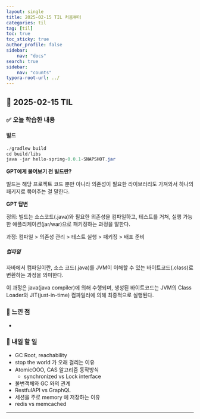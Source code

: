 ```yaml
---
layout: single
title: 2025-02-15 TIL 처음부터
categories: til
tag: [til]
toc: true
toc_sticky: true
author_profile: false
sidebar:
    nav: "docs"
search: true
sidebar:
    nav: "counts"
typora-root-url: ../
---
```


## 📌 2025-02-15 TIL

### ✅ 오늘 학습한 내용

#### 빌드

```java
./gradlew build
cd build/libs
java -jar hello-spring-0.0.1-SNAPSHOT.jar
```

**GPT에게 물어보기 전 빌드란?**

빌드는 해당 프로젝트 코드 뿐만 아니라 의존성이 필요한 라이브러리도 가져와서 하나의 패키지로 묶어주는 걸 말한다.

**GPT 답변**

정의: 빌드는 소스코드(.java)와 필요한 의존성을 컴파일하고, 테스트를 거쳐, 실행 가능한 애플리케이션(jar/war)으로 패키징하는 과정을 말한다.

과정: 컴파일 > 의존성 관리 > 테스트 실행 > 패키징 > 배포 준비

##### 컴파일

자바에서 컴파일이란, 소스 코드(.java)를 JVM이 이해할 수 있는 바이트코드(.class)로 변환하는 과정을 의미한다.

이 과정은 java(java compiler)에 의해 수행되며, 생성된 바이트코드는 JVM의 Class Loader와 JIT(just-in-time) 컴파일러에 의해 최종적으로 실행된다.



### 🤔 느낀 점

- 

### 🚀 내일 할 일

- GC Root, reachability
- stop the world 가 오래 걸리는 이유
- AtomicOOO, CAS 알고리즘 동작방식
  - synchronized vs Lock interface
- 불변객체와 GC 와의 관계
- RestfulAPI vs GraphQL
- 세션을 주로 memory 에 저장하는 이유
- redis vs memcached



---
